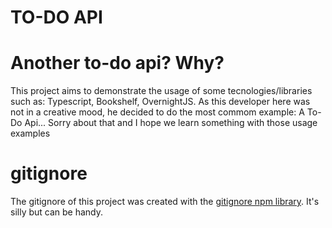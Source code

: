 # TO-DO API

# Another to-do api? Why?

This project aims to demonstrate the usage of some tecnologies/libraries such as: Typescript, Bookshelf, OvernightJS.
As this developer here was not in a creative mood, he decided to do the most commom example: A To-Do Api...
Sorry about that and I hope we learn something with those usage examples

# gitignore

The gitignore of this project was created with the [gitignore npm library](https://www.npmjs.com/package/gitignore).
It's silly but can be handy.